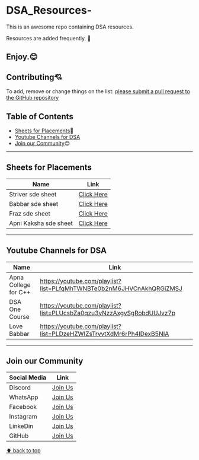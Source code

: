 # DSA_Resources-
This is an awesome repo containing DSA resources. 

Resources are added frequently. 🤙

Enjoy.😊
---
## Contributing:cupid:
To add, remove or change things on the list:
[please submit a pull request to the GitHub repository](https://github.com/Resourcio-Community/Placement-Resources)

## Table of Contents
- [Sheets for Placements](#sheets-for-placements):blue_book:
- [Youtube Channels for DSA](#Youtube-Channels-for-DSA)
- [Join our Community](#join-our-community):blush:
---

## Sheets for Placements 
| Name | Link |
| ---- | ---- |
| Striver sde sheet | [Click Here](https://takeuforward.org/interviews/strivers-sde-sheet-top-coding-interview-problems/) |
| Babbar sde sheet | [Click Here](https://drive.google.com/file/d/1FMdN_OCfOI0iAeDlqswCiC2DZzD4nPsb/view) |
| Fraz sde sheet | [Click Here](https://docs.google.com/spreadsheets/u/1/d/1-wKcV99KtO91dXdPkwmXGTdtyxAfk1mbPXQg81R9sFE/htmlview) |
| Apni Kaksha sde sheet | [Click Here](https://docs.google.com/spreadsheets/u/1/d/1hXserPuxVoWMG9Hs7y8wVdRCJTcj3xMBAEYUOXQ5Xag/htmlview) |

---
## Youtube Channels for DSA
|Name|Link|
|---|---|
|Apna College for C++|https://youtube.com/playlist?list=PLfqMhTWNBTe0b2nM6JHVCnAkhQRGiZMSJ|
|DSA One Course|https://youtube.com/playlist?list=PLUcsbZa0qzu3yNzzAxgvSgRobdUUJvz7p|
|Love Babbar|https://youtube.com/playlist?list=PLDzeHZWIZsTryvtXdMr6rPh4IDexB5NIA|     
---

## Join our Community
| Social Media | Link |
| ------------ | ---- |
| Discord | [Join Us](https://discord.gg/j2cMDF6Dtx) |
| WhatsApp | [Join Us](https://chat.whatsapp.com/Km6AX9di04ZLIpFEcXTiNK) |
| Facebook | [Join Us](https://www.facebook.com/profile.php?id=100088472180461) |
| Instagram | [Join Us](https://www.instagram.com/resourciocommunity22/) |
| LinkeDin | [Join Us](https://www.linkedin.com/in/resourcio-community22/) |
| GitHub | [Join Us](https://github.com/Resourcio-Community) |

[⬆ back to top](#table-of-contents)
